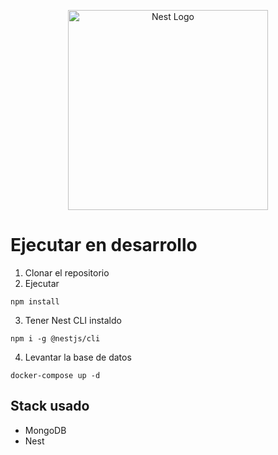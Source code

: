 <p align="center">
  <a href="http://nestjs.com/" target="blank"><img src="https://nestjs.com/img/logo_text.svg" width="320" alt="Nest Logo" /></a>
</p>

# Ejecutar en desarrollo

1. Clonar el repositorio
2. Ejecutar
```
npm install
```
3. Tener Nest CLI instaldo
```
npm i -g @nestjs/cli
```
4. Levantar la base de datos
```
docker-compose up -d
```

## Stack usado
* MongoDB
* Nest